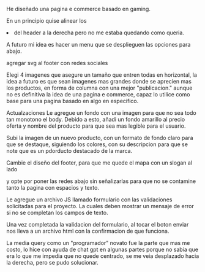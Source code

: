 
He diseñado una pagina e commerce basado en gaming.

En un principio quise alinear los <li> del header a la derecha pero no me estaba quedando como queria.

A futuro mi idea es hacer un menu que se desplieguen las opciones para abajo.

agregar svg al footer con redes sociales

Elegi 4 imagenes que asegure un tamaño que entren todas en horizontal, la idea a futuro es que sean imagenes mas grandes 
donde se aprecien mas los productos, en forma de columna con una mejor "publicacion." aunque no es definitiva la idea de una pagina e commerce, capaz lo utilice como base para una pagina basado en algo en especifico. 

Actualzaciones
Le agregue un fondo con una imagen para que no sea todo tan monotono el body. Debido a esto, añadi un fondo amarillo al precio oferta y nombre del producto para que sea mas legible para el usuario.

Subi la imagen de un nuevo producto, con un formato de fondo claro para que se destaque, siguiendo los colores, con su descripcion para que se note que es un pdorducto destacado de la marca.

Cambie el diseño del footer, para que me quede el mapa con un slogan al lado

y opte por poner las redes abajo sin señalizarlas para que no se contamine tanto la pagina con espacios y texto.

Le agregue un archivo JS llamado formulario con las validaciones solicitadas para el proyecto.
La cuales deben mostrar un mensaje de error si no se completan los campos de texto.

Una vez completada la validacion del formulario, al tocar el boton enviar nos lleva a un archivo html con la confirmacion de que funciona. 

La media query como un "programador" novato fue la parte que mas me costo, lo hice con ayuda de chat gpt en algunas partes porque no sabia que era lo que me impedia que no quede centrado, se me veia desplazado hacia la derecha, pero se pudo solucionar.








